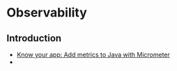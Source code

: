 # Observability

## Introduction

* [Know your app: Add metrics to Java with Micrometer](https://www.youtube.com/watch?v=ldeb_DaH49U)
* 